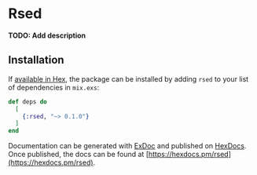 # Rsed

**TODO: Add description**

## Installation

If [available in Hex](https://hex.pm/docs/publish), the package can be installed
by adding `rsed` to your list of dependencies in `mix.exs`:

```elixir
def deps do
  [
    {:rsed, "~> 0.1.0"}
  ]
end
```

Documentation can be generated with [ExDoc](https://github.com/elixir-lang/ex_doc)
and published on [HexDocs](https://hexdocs.pm). Once published, the docs can
be found at [https://hexdocs.pm/rsed](https://hexdocs.pm/rsed).

